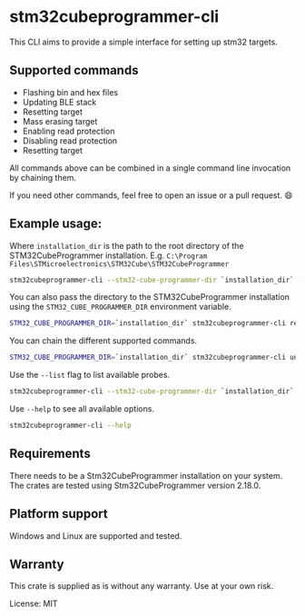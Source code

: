 # stm32cubeprogrammer-cli

This CLI aims to provide a simple interface for setting up stm32 targets.
## Supported commands
- Flashing bin and hex files
- Updating BLE stack
- Resetting target
- Mass erasing target
- Enabling read protection
- Disabling read protection
- Resetting target

All commands above can be combined in a single command line invocation by chaining them.

If you need other commands, feel free to open an issue or a pull request. :smile:

## Example usage:
Where `installation_dir` is the path to the root directory of the STM32CubeProgrammer installation.
E.g. `C:\Program Files\STMicroelectronics\STM32Cube\STM32CubeProgrammer`

```sh
stm32cubeprogrammer-cli --stm32-cube-programmer-dir `installation_dir` reset
```

You can also pass the directory to the STM32CubeProgrammer installation using the `STM32_CUBE_PROGRAMMER_DIR` environment variable.
```sh
STM32_CUBE_PROGRAMMER_DIR=`installation_dir` stm32cubeprogrammer-cli reset
```
You can chain the different supported commands.
```sh
STM32_CUBE_PROGRAMMER_DIR=`installation_dir` stm32cubeprogrammer-cli unprotect reset flash-hex `path_to_hex_file` protect
```

Use the `--list` flag to list available probes.
```sh
stm32cubeprogrammer-cli --stm32-cube-programmer-dir `installation_dir` --list
```

Use `--help` to see all available options.
```sh
stm32cubeprogrammer-cli --help
```
## Requirements
There needs to be a Stm32CubeProgrammer installation on your system. The crates are tested using Stm32CubeProgrammer version 2.18.0.

## Platform support
Windows and Linux are supported and tested.

## Warranty
This crate is supplied as is without any warranty. Use at your own risk.

License: MIT
